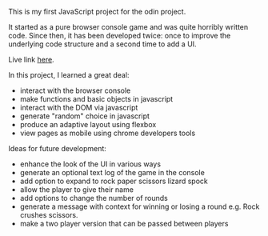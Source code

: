 This is my first JavaScript project for the odin project.

It started as a pure browser console game and was quite horribly written code. Since then, it has been developed twice: once to improve the underlying code structure and a second time to add a UI.

Live link <a href="https://bdaniels8135.github.io/rock-paper-scissors/">here</a>.

In this project, I learned a great deal:
 - interact with the browser console
 - make functions and basic objects in javascript
 - interact with the DOM via javascript
 - generate "random" choice in javascript
 - produce an adaptive layout using flexbox
 - view pages as mobile using chrome developers tools

Ideas for future development:
 - enhance the look of the UI in various ways
 - generate an optional text log of the game in the console
 - add option to expand to rock paper scissors lizard spock
 - allow the player to give their name
 - add options to change the number of rounds
 - generate a message with context for winning or losing a round
    e.g. Rock crushes scissors.
 - make a two player version that can be passed between players